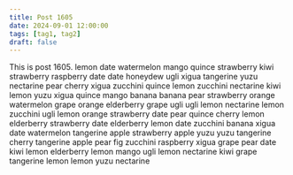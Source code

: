 ```yaml
---
title: Post 1605
date: 2024-09-01 12:00:00
tags: [tag1, tag2]
draft: false
---
```

This is post 1605.
lemon
date
watermelon
mango
quince
strawberry
kiwi
strawberry
raspberry
date
date
honeydew
ugli
xigua
tangerine
yuzu
nectarine
pear
cherry
xigua
zucchini
quince
lemon
zucchini
nectarine
kiwi
lemon
yuzu
xigua
quince
mango
banana
banana
pear
strawberry
orange
watermelon
grape
orange
elderberry
grape
ugli
ugli
lemon
nectarine
lemon
zucchini
ugli
lemon
orange
strawberry
date
pear
quince
cherry
lemon
elderberry
strawberry
date
elderberry
lemon
date
zucchini
banana
xigua
date
watermelon
tangerine
apple
strawberry
apple
yuzu
yuzu
tangerine
cherry
tangerine
apple
pear
fig
zucchini
raspberry
xigua
grape
pear
date
kiwi
lemon
elderberry
lemon
mango
ugli
lemon
nectarine
kiwi
grape
tangerine
lemon
lemon
yuzu
nectarine
